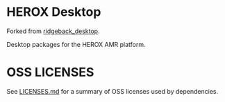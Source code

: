 # HEROX Desktop

Forked from [ridgeback_desktop](https://github.com/ridgeback/ridgeback_desktop).

Desktop packages for the HEROX AMR platform.

# OSS LICENSES

See [LICENSES.md](https://gitlab.com/kea-robotics/industry_projects/21_amr/herox/-/blob/master/LICENSES.md) for a summary of OSS licenses used by dependencies.
